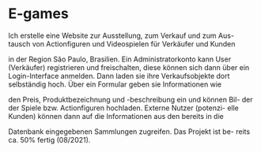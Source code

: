 # E-games

Ich erstelle eine Website zur Ausstellung, zum Verkauf und zum Aus-
tausch von Actionfiguren und Videospielen für Verkäufer und Kunden

in der Region São Paulo, Brasilien. Ein Administratorkonto kann User
(Verkäufer) registrieren und freischalten, diese können sich dann über
ein Login-Interface anmelden. Dann laden sie ihre Verkaufsobjekte
dort selbständig hoch. Über ein Formular geben sie Informationen wie

den Preis, Produktbezeichnung und -beschreibung ein und können Bil-
der der Spiele bzw. Actionfiguren hochladen. Externe Nutzer (potenzi-
elle Kunden) können dann auf die Informationen aus den bereits in die

Datenbank eingegebenen Sammlungen zugreifen. Das Projekt ist be-
reits ca. 50% fertig (08/2021).
